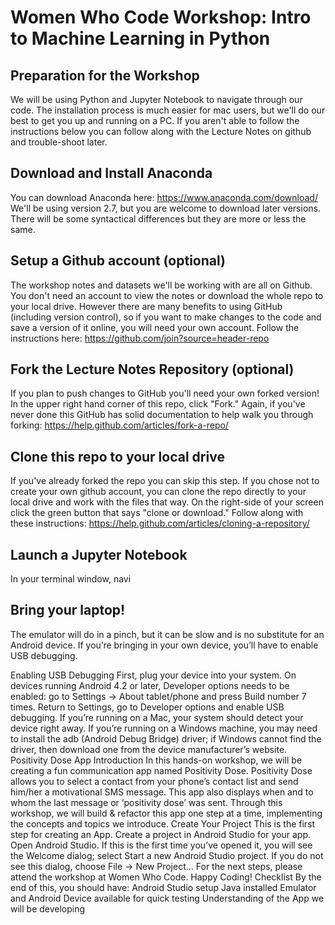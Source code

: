 # Women Who Code Workshop: Intro to Machine Learning in Python

## Preparation for the Workshop
We will be using Python and Jupyter Notebook to navigate through our code. The installation process is much easier for mac users, but we'll do our best to get you up and running on a PC. If you aren't able to follow the instructions below you can follow along with the Lecture Notes on github and trouble-shoot later.

## Download and Install Anaconda
You can download Anaconda here: https://www.anaconda.com/download/
We'll be using version 2.7, but you are welcome to download later versions. There will be some syntactical differences but they are more or less the same.

## Setup a Github account (optional)
The workshop notes and datasets we'll be working with are all on Github. You don't need an account to view the notes or download the whole repo to your local drive.  However there are many benefits to using GitHub (including version control), so if you want to make changes to the code and save a version of it online, you will need your own account. Follow the instructions here: https://github.com/join?source=header-repo

## Fork the Lecture Notes Repository (optional)
If you plan to push changes to GitHub you'll need your own forked version! In the upper right hand corner of this repo, click "Fork." Again, if you've never done this GitHub has solid documentation to help walk you through forking: https://help.github.com/articles/fork-a-repo/

## Clone this repo to your local drive
If you've already forked the repo you can skip this step. If you chose not to create your own github account, you can clone the repo directly to your local drive and work with the files that way. On the right-side of your screen click the green button that says "clone or download." Follow along with these instructions: https://help.github.com/articles/cloning-a-repository/

## Launch a Jupyter Notebook
In your terminal window, navi

## Bring your laptop!
The emulator will do in a pinch, but it can be slow and is no substitute for an Android device. If you’re bringing in your own device, you’ll have to enable USB debugging.

Enabling USB Debugging
First, plug your device into your system. On devices running Android 4.2 or later, Developer options needs to be enabled: go to Settings → About tablet/phone and press Build number 7 times. Return to Settings, go to Developer options and enable USB debugging. If you’re running on a Mac, your system should detect your device right away. If you’re running on a Windows machine, you may need to install the adb (Android Debug Bridge) driver; if Windows cannot find the driver, then download one from the device manufacturer’s website.
Positivity Dose App
Introduction
In this hands-on workshop, we will be creating a fun communication app named Positivity Dose. Positivity Dose allows you to select a contact from your phone’s contact list and send him/her a motivational SMS message. This app also displays when and to whom the last message or ‘positivity dose’ was sent. Through this workshop, we will build & refactor this app one step at a time, implementing the concepts and topics we introduce.
Create Your Project
This is the first step for creating an App. Create a project in Android Studio for your app.
Open Android Studio. If this is the first time you’ve opened it, you will see the Welcome dialog; select Start a new Android Studio project. If you do not see this dialog, choose File → New Project…
For the next steps, please attend the workshop at Women Who Code.
Happy Coding!
Checklist
By the end of this, you should have:
Android Studio setup
Java installed
Emulator and Android Device available for quick testing
Understanding of the App we will be developing
